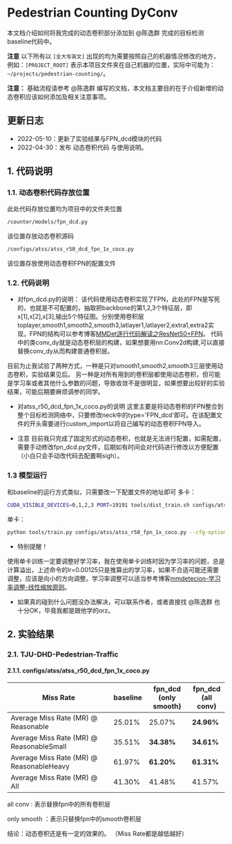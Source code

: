 
# Pedestrian Counting DyConv

本文档介绍如何将我完成的动态卷积部分添加到 @陈逸群 完成的目标检测baseline代码中。

**注意** 以下所有以 `[全大写英文]` 出现的均为需要按照自己的机器情况修改的地方，例如：`[PROJECT_ROOT]` 表示本项目文件夹在自己机器的位置，实际中可能为：`~/projects/pedestrian-counting/`。

**注意：** 基础流程请参考 @陈逸群 编写的文档，本文档主要目的在于介绍新增的动态卷积应该如何添加及相关注意事项。

## 更新日志
- 2022-05-10：更新了实验结果与FPN_dcd模块的代码
- 2022-04-30：发布 动态卷积代码 与使用说明。

## 1. 代码说明

### 1.1. 动态卷积代码存放位置
此处代码存放位置均为项目中的文件夹位置

```bash
/counter/models/fpn_dcd.py
```
该位置存放动态卷积源码

```bash
/configs/atss/atss_r50_dcd_fpn_1x_coco.py
```
该位置存放使用动态卷积FPN的配置文件


### 1.2. 代码说明

- 对fpn_dcd.py的说明：
该代码使用动态卷积实现了FPN，此处的FPN是写死的，也就是不可配置的，抽取把backbone的第1,2,3个特征层，即x[1],x[2],x[3],输出5个特征图。分别使用卷积层toplayer,smooth1,smooth2,smooth3,latlayer1,latlayer2,extra1,extra2实现，FPN的结构可以参考博客[MMDet逐行代码解读之ResNet50+FPN](https://blog.csdn.net/wulele2/article/details/122703149)。
代码中的类conv_dy就是动态卷积层的构建，如果想要用nn.Conv2d构建,可以直接替换conv_dy从而构建普通卷积层。

目前为止我试验了两种方式，一种是只对smooth1,smooth2,smooth3三层使用动态卷积，实验结果见后。
另一种是对所有用到的卷积层都使用动态卷积，但可能是学习率或者其他什么参数的问题，导致收敛不是很明显，如果想要出较好的实验结果，可能后期要麻烦调参的同学。

- 对atss_r50_dcd_fpn_1x_coco.py的说明
这里主要是将动态卷积的FPN整合到整个目标检测网络中，只要修改neck中的type='FPN_dcd'即可。在该配置文件的开头需要进行custom_import以将自己编写的动态卷积FPN导入。

- 注意
目前我只完成了固定形式的动态卷积，也就是无法进行配置，如需配置，需要手动修改fpn_dcd.py文件，后期如有时间会对代码进行修改以方便配置（小白只会手动改代码去配置啊sigh）。

### 1.3 模型运行
和baseline的运行方式类似，只需要改一下配置文件的地址即可
多卡：
```bash
CUDA_VISIBLE_DEVICES=0,1,2,3 PORT=19191 tools/dist_train.sh configs/atss/atss_r50_dcd_fpn_1x_coco.py 4 --cfg-options "data.samples_per_gpu=4 optimizer.lr=0.005"
```
单卡：
```bash
python tools/train.py configs/atss/atss_r50_fpn_1x_coco.py --cfg-options "optimizer.lr=0.00125"
```
- 特别提醒！

使用单卡训练一定要调整好学习率，我在使用单卡训练时因为学习率的问题，总是计算溢出，上述命令的lr=0.00125只是推算出的学习率，如果不合适可能还需要调整，应该是向小的方向调整。学习率调整可以适当参考博客[mmdetecion-学习率调整-线性缩放原则](https://blog.csdn.net/qq_20793791/article/details/108399919)。

- 如果真的碰到什么问题没办法解决，可以联系作者，或者直接找 @陈逸群 也十分OK，毕竟我都是跟他学的orz。

## 2. 实验结果

### 2.1. TJU-DHD-Pedestrian-Traffic 

#### 2.1.1. configs/atss/atss_r50_dcd_fpn_1x_coco.py

| Miss Rate                                  | baseline  | fpn_dcd<br>(only smooth)      | fpn_dcd<br>(all conv)|
|--------------------------------------------|-----------|--------------|---------------------------------------|
| Average Miss Rate  (MR) @ Reasonable       |  25.01%   |    25.07%    |<b>24.96%|
| Average Miss Rate  (MR) @ ReasonableSmall  |  35.51%   |    <b>34.38%    |<b>34.61%|
| Average Miss Rate  (MR) @ ReasonableHeavy  |  61.97%   |    <b>61.20%    |<b>61.31%|
| Average Miss Rate  (MR) @ All              |  41.30%   |    41.48%    |41.57%|
 

all conv    : 表示替换fpn中的所有卷积层
 
only smooth ：表示只替换fpn中的smooth卷积层
 
结论：动态卷积还是有一定的效果的。
（Miss Rate都是越低越好）





